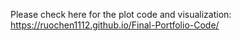Please check here for the plot code and visualization: https://ruochen1112.github.io/Final-Portfolio-Code/
